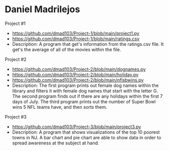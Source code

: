 # Daniel Madrilejos

Project #1
* https://github.com/dmad103/Project-1/blob/main/project1.py
* https://github.com/dmad103/Project-1/blob/main/ratings.csv
* Description: A program that get's information from the ratings.csv file. It get's the average of all of the movies within the file. 


Project #2
* https://github.com/dmad103/Project-2/blob/main/dognames.py
* https://github.com/dmad103/Project-2/blob/main/holiday.py
* https://github.com/dmad103/Project-2/blob/main/nflsbwins.py
* Description: The first program prints out female dog names within the library and filters it with female dog names that start with the letter G. The second program finds out if there are any holidays within the first 7 days of July. The third program prints out the number of Super Bowl wins 5 NFL teams have, and then sorts them. 

Project #3
* https://github.com/dmad103/Project-3/blob/main/project3.py
* Description: A program that shows visualizations of the top 10 poorest towns in NJ. A bar chart and pie chart are able to show data in order to spread awareness at the subject at hand.
